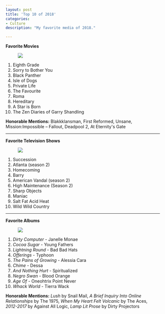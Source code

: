 ```yaml
---
layout: post
title: 'Top 10 of 2018'
categories:
- Culture
description: "My favorite media of 2018."

---
```


**Favorite Movies**
<figure>
<img src="https://66.media.tumblr.com/73df8e04b4595e2f96cc46142d14a55e/tumblr_inline_pjw3bkrgv81qzwy5u_1280.jpg">
</figure>

1.  Eighth Grade
2.  Sorry to Bother You
3.  Black Panther
4.  Isle of Dogs
5.  Private Life
6.  The Favourite
7.  Roma
8.  Hereditary
9.  A Star is Born
10.  The Zen Diaries of Garry Shandling

**Honorable Mentions:** Blakkklansman, First Reformed, Unsane, Mission:Impossible – Fallout, Deadpool 2, At Eternity's Gate

***

**Favorite Television Shows**
<figure>
<img src="https://66.media.tumblr.com/ab867eba127015c7691ae63b670e4c96/tumblr_inline_pjw3c1nrOX1qzwy5u_1280.jpg">
</figure>

1.  Succession
2.  Atlanta (season 2)
3.  Homecoming
4.  Barry
5.  American Vandal (season 2)
6.  High Maintenance (Season 2)
7.  Sharp Objects
8.  Maniac
9.  Salt Fat Acid Heat
10.  Wild Wild Country

***

**Favorite Albums**
<figure>
<img src="https://66.media.tumblr.com/43732bbeb6bb451ca0bb761ed9b747a3/tumblr_inline_pjw3c7GWo01qzwy5u_1280.jpg">
</figure>

1.  _Dirty Computer_ - Janelle Monae
2.  _Cocoa Sugar_ - Young Fathers
3.  _Lightning Round_ - Bad Bad Hats
4.  _Offerings_ - Typhoon
5.  _The Pains of Growing_ - Alessia Cara
6.  _Chime_ - Dessa
7.  _And Nothing Hurt_ - Spiritualized
8.  _Negro Swan_ - Blood Orange
9.  _Age Of_ - Oneohtrix Point Never
10.  _Whack World_ - Tierra Wack

**Honorable Mentions:** _Lush_ by Snail Mail, _A Brief Inquiry Into Online Relationships_ by The 1975, _When My Heart Felt Volcanic_ by The Aces, _2012-2017_ by Against All Logic,  _Lamp Lit Prose_ by Dirty Projectors
